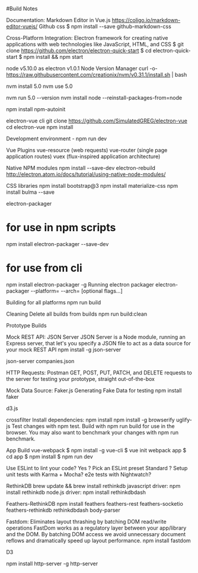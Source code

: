 #Build Notes

Documentation: Markdown Editor in Vue.js
      https://coligo.io/markdown-editor-vuejs/
      Github css
      $ npm install --save github-markdown-css


Cross-Platform Integration: Electron
      framework for creating native applications with web technologies like JavaScript, HTML, and CSS
      <!-- Clone the Quick Start repository -->
      $ git clone https://github.com/electron/electron-quick-start
      $ cd electron-quick-start
      $ npm install && npm start


node v5.10.0 as electron v1.0.1
   Node Version Manager
   curl -o- https://raw.githubusercontent.com/creationix/nvm/v0.31.1/install.sh | bash

nvm install 5.0
nvm use 5.0
<!-- or -->
nvm run 5.0 --version
nvm install node --reinstall-packages-from=node

npm install npm-autoinit

electron-vue cli
   git clone https://github.com/SimulatedGREG/electron-vue
   cd electron-vue
   npm install

   Development environment -
      <!-- start app -->
      npm run dev

Vue Plugins
   vue-resource (web requests)
   vue-router (single page application routes)
   vuex (flux-inspired application architecture)

Native NPM modules
   npm install --save-dev electron-rebuild
   http://electron.atom.io/docs/tutorial/using-native-node-modules/

CSS libraries
   npm install bootstrap@3
   npm install materialize-css
   npm install bulma --save


electron-packager
# for use in npm scripts
npm install electron-packager --save-dev
# for use from cli
npm install electron-packager -g
Running electron packager
electron-packager <sourcedir> <appname> --platform=<platform> --arch=<arch> [optional flags...]
<!-- https://github.com/electron-userland/electron-packager -->
<!-- /*app-version >>> platform added for electron-packager*/ -->
<!-- "app-version": "pkg.version",
"arch": "x64",
"asar": true,
"dir": "path.join(__dirname, ""../app')",
"icon": "path.join(__dirname, '../app/icons/icon')",
"ignore": "/node_modules|src|main.html/",
"name": "pkg.name",
"out": "path.join(__dirname, '../builds')",
"overwrite": true,
"platform": "all" -->
Building for all platforms
npm run build

Cleaning
Delete all builds from builds
npm run build:clean



Prototype Builds

Mock REST API: JSON Server
      JSON Server is a Node module, running an Express server, that let's you specify a JSON file to act as a data source for your mock REST API
   npm install -g json-server
   <!-- create json file and seed with data -->
   json-server companies.json

HTTP Requests: Postman
   GET, POST, PUT, PATCH, and DELETE requests to the server for testing your prototype, straight out-of-the-box


Mock Data Source: Faker.js
      Generating Fake Data for testing
   npm install faker



d3.js

crossfilter
   Install dependencies:
      npm install
      npm install -g browserify uglify-js
      Test changes with npm test. Build with npm run build for use in the browser. You may also want to benchmark your changes with npm run benchmark.



App Build
vue-webpack
$ npm install -g vue-cli
$ vue init webpack app
$ cd app
$ npm install
$ npm run dev


Use ESLint to lint your code? Yes
? Pick an ESLint preset Standard
? Setup unit tests with Karma + Mocha?
e2e tests with Nightwatch?


RethinkDB
brew update && brew install rethinkdb
   javascript driver: npm install rethinkdb
   node.js driver: npm install rethinkdbdash



Feathers-RethinkDB
npm install feathers feathers-rest feathers-socketio feathers-rethinkdb rethinkdbdash body-parser




Fastdom: Eliminates layout thrashing by batching DOM read/write operations
FastDom works as a regulatory layer between your app/library and the DOM. By batching DOM access we avoid unnecessary document reflows and dramatically speed up layout performance.
npm install fastdom

D3
<script src="https://d3js.org/d3.v3.min.js" charset="utf-8"></script>
npm install http-server -g
http-server
